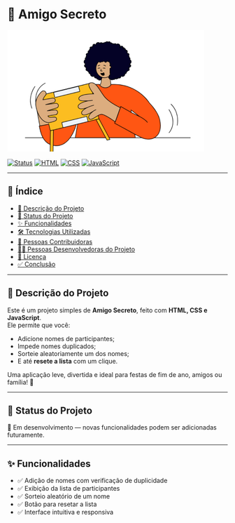 # 🎁 Amigo Secreto

![Capa do Projeto](./assets/amigo-secreto.png)

[![Status](https://img.shields.io/badge/status-em%20desenvolvimento-yellow)]()
[![HTML](https://img.shields.io/badge/HTML-5-orange)]()
[![CSS](https://img.shields.io/badge/CSS-3-blue)]()
[![JavaScript](https://img.shields.io/badge/JavaScript-ES6-yellow)]()

---

## 📑 Índice

- [📜 Descrição do Projeto](#-descrição-do-projeto)
- [📌 Status do Projeto](#-status-do-projeto)
- [✨ Funcionalidades](#-funcionalidades-e-demostração-da-aplicação)
- [🛠 Tecnologias Utilizadas](#-tecnologias-utilizadas)
- [🤝 Pessoas Contribuidoras](#-pessoas-contribuidoras)
- [👨‍💻 Pessoas Desenvolvedoras do Projeto](#-pessoas-desenvolvedoras-do-projeto)
- [📄 Licença](#-licença)
- [✅ Conclusão](#-conclusão)

---

## 📜 Descrição do Projeto

Este é um projeto simples de **Amigo Secreto**, feito com **HTML, CSS e JavaScript**.  
Ele permite que você:

- Adicione nomes de participantes;
- Impede nomes duplicados;
- Sorteie aleatoriamente um dos nomes;
- E até **resete a lista** com um clique.

Uma aplicação leve, divertida e ideal para festas de fim de ano, amigos ou família! 🎉

---

## 📌 Status do Projeto

🚧 Em desenvolvimento — novas funcionalidades podem ser adicionadas futuramente.

---

## ✨ Funcionalidades

- ✅ Adição de nomes com verificação de duplicidade
- ✅ Exibição da lista de participantes
- ✅ Sorteio aleatório de um nome
- ✅ Botão para resetar a lista
- ✅ Interface intuitiva e responsiva


